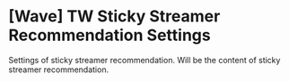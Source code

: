 # [Wave] TW Sticky Streamer Recommendation Settings

Settings of sticky streamer recommendation. Will be the content of sticky streamer recommendation.
